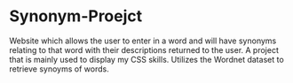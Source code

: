 # Synonym-Proejct
Website which allows the user to enter in a word and will have synonyms relating to that word with their descriptions returned to the user. A project that is mainly used to display my CSS skills.
Utilizes the Wordnet dataset to retrieve synoyms of words.

